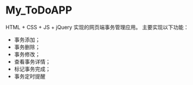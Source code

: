 # My_ToDoAPP

HTML + CSS + JS + jQuery 实现的网页端事务管理应用。
主要实现以下功能：

- 事务添加；
- 事务删除；
- 事务修改；
- 查看事务详情；
- 标记事务完成；
- 事务定时提醒
